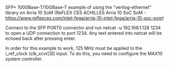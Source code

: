 SFP+ 1000Base-T/10GBase-T example of using the "verilog-ethernet" library on Arria 10 SoM
(ReFLEX CES ACHILLES Arria 10 SoC SoM - https://www.reflexces.com/intel-fpga/arria-10-intel-fpga/arria-10-soc-som)

Connect to the SFP PORT0 connector and run netcat -u 192.168.1.128 1234 to open a UDP connection to port 1234.
Any text entered into netcat will be echoed back after pressing enter.

In order for this example to work, 125 MHz must be applied to the i_ref_clock (clk_xcvr[3]) input.
To do this, you need to configure the MAX10 system controller.


